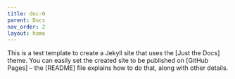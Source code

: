 ```yaml
---
title: doc-0
parent: Docs
nav_order: 2
layout: home
---
```


This is a test template to create a Jekyll site that uses the [Just the Docs] theme. You can easily set the created site to be published on [GitHub Pages] – the [README] file explains how to do that, along with other details.
